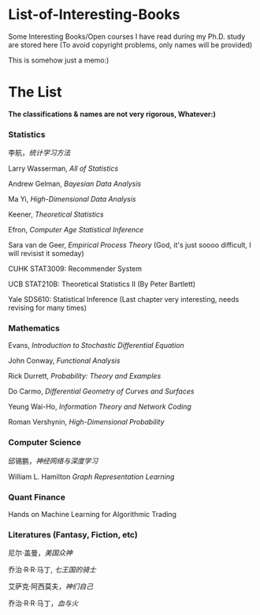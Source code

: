 # List-of-Interesting-Books

Some Interesting Books/Open courses I have read during my Ph.D. study are stored here (To avoid copyright problems, only names will be provided)

This is somehow just a memo:)

# The List

**The classifications & names are not very rigorous, Whatever:)**

### Statistics

李航，*统计学习方法*

Larry Wasserman, *All of Statistics*

Andrew Gelman, *Bayesian Data Analysis*

Ma Yi, *High-Dimensional Data Analysis*

Keener, *Theoretical Statistics*

Efron, *Computer Age Statistical Inference*

Sara van de Geer, *Empirical Process Theory*   (God, it's just soooo difficult, I will revisist it someday)

CUHK STAT3009: Recommender System

UCB STAT210B: Theoretical Statistics II (By Peter Bartlett)

Yale SDS610: Statistical Inference (Last chapter very interesting, needs revising for many times)

### Mathematics

Evans, *Introduction to Stochastic Differential Equation*

John Conway, *Functional Analysis*

Rick Durrett, *Probability: Theory and Examples*

Do Carmo, *Differential Geometry of Curves and Surfaces*

Yeung Wai-Ho, *Information Theory and Network Coding*

Roman Vershynin, *High-Dimensional Probability*

### Computer Science

邱锡鹏，*神经网络与深度学习*

William L. Hamilton *Graph Representation Learning*

### Quant Finance

Hands on Machine Learning for Algorithmic Trading

### Literatures (Fantasy, Fiction, etc)

尼尔·盖曼，*美国众神*

乔治·R·R·马丁, *七王国的骑士*

艾萨克·阿西莫夫，*神们自己*

乔治·R·R·马丁，*血与火*



